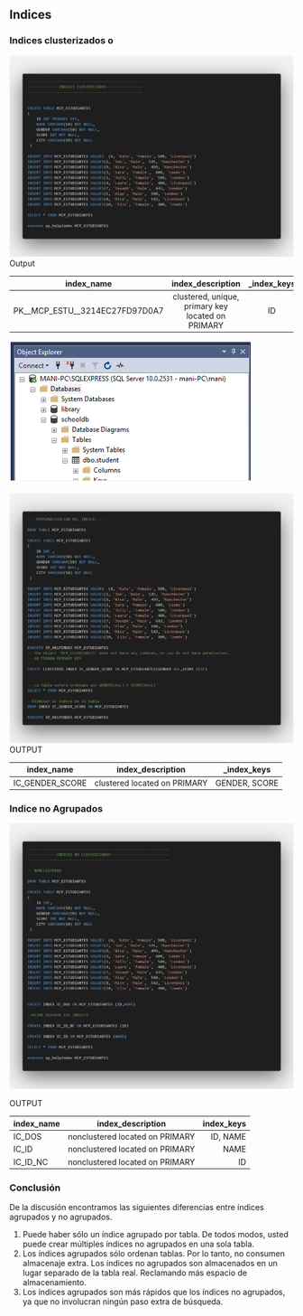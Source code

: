 ## Indices
### Indices clusterizados o 
![Indice agrupado](imagenes/agrupado1.png)
Output

|index_name|index_description|_index_keys|
|:---:|:---:|:---:|
|PK__MCP_ESTU__3214EC27FD97D0A7|clustered, unique, primary key located on PRIMARY|ID|

<!-- Otra manera de ver índices de tablas es yendo a “Object Explorer->Databases->Database_Name->Tables->Table_Name -> Indexes”. Vea la siguiente captura de pantalla para referencia. -->
![Indice imagen](imagenes/img_index.png)

![Indice Agrupado2](imagenes/agrupado2.png)
OUTPUT

|index_name|index_description|_index_keys|
|:---:|:---:|:---:|
|IC_GENDER_SCORE|clustered located on PRIMARY|GENDER, SCORE|
### Indice no Agrupados
![Indice no agrupado](imagenes/noagrupado.png)

OUTPUT

|index_name |index_description|index_keys|
|:--- | :---: | ---: |
|IC_DOS |nonclustered located on PRIMARY|ID, NAME|
|IC_ID  |nonclustered located on PRIMARY|NAME|
|IC_ID_NC|nonclustered located on PRIMARY|ID|

### Conclusión

De la discusión encontramos las siguientes diferencias entre índices agrupados y no agrupados.

1. Puede haber sólo un índice agrupado por tabla. De todos modos, usted puede crear múltiples índices no agrupados en una sola tabla.
2. Los índices agrupados sólo ordenan tablas. Por lo tanto, no consumen almacenaje extra. Los índices no agrupados son almacenados en un lugar separado de la tabla real. Reclamando más espacio de almacenamiento.
3. Los índices agrupados son más rápidos que los índices no agrupados, ya que no involucran ningún paso extra de búsqueda.

